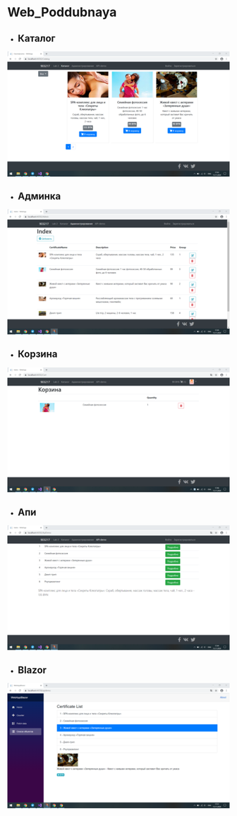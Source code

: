 # Web_Poddubnaya

* ## Каталог
<img src="catalog.png">

* ## Админка
<img src="admin.png">

* ## Корзина
<img src="cart.png">

* ## Апи
<img src="api.png">

* ## Blazor
<img src="blazor.png">
